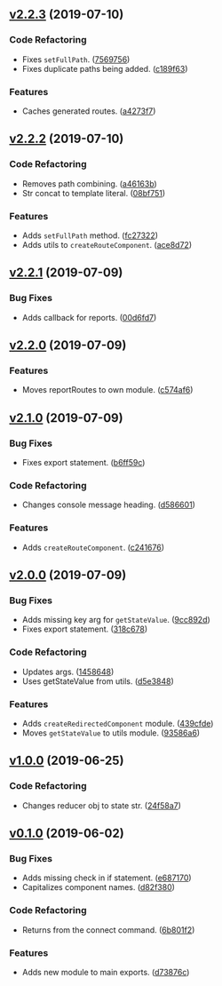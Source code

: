 <a name="v2.2.3"></a>
## [v2.2.3](https://github.com/alexseitsinger/react-router-components/compare/v2.2.2...v2.2.3) (2019-07-10)

### Code Refactoring
- Fixes `setFullPath`. ([7569756](https://github.com/alexseitsinger/react-router-components/commit/756975601952aa1e82b3dded414023c21cb7f0b5))
- Fixes duplicate paths being added. ([c189f63](https://github.com/alexseitsinger/react-router-components/commit/c189f63c766962b2dc774bce85d31247b493aeb1))

### Features
- Caches generated routes. ([a4273f7](https://github.com/alexseitsinger/react-router-components/commit/a4273f76f938fcda595ce14e8ed2b40df26f19a2))


<a name="v2.2.2"></a>
## [v2.2.2](https://github.com/alexseitsinger/react-router-components/compare/v2.2.1...v2.2.2) (2019-07-10)

### Code Refactoring
- Removes path combining. ([a46163b](https://github.com/alexseitsinger/react-router-components/commit/a46163b56e8ea07506b899668466eb3f023f7ceb))
- Str concat to template literal. ([08bf751](https://github.com/alexseitsinger/react-router-components/commit/08bf7515e89dc5f572216810d30af0bbaf2e5f46))

### Features
- Adds `setFullPath` method. ([fc27322](https://github.com/alexseitsinger/react-router-components/commit/fc273227ad9f0cc4bedb6988327828f204b920b5))
- Adds utils to `createRouteComponent`. ([ace8d72](https://github.com/alexseitsinger/react-router-components/commit/ace8d72889c613f87cce8b3c7aa76f10f187c311))


<a name="v2.2.1"></a>
## [v2.2.1](https://github.com/alexseitsinger/react-router-components/compare/v2.2.0...v2.2.1) (2019-07-09)

### Bug Fixes
- Adds callback for reports. ([00d6fd7](https://github.com/alexseitsinger/react-router-components/commit/00d6fd7a7fa1dbb728caa66472c399ec1c37b90e))


<a name="v2.2.0"></a>
## [v2.2.0](https://github.com/alexseitsinger/react-router-components/compare/v2.1.0...v2.2.0) (2019-07-09)

### Features
- Moves reportRoutes to own module. ([c574af6](https://github.com/alexseitsinger/react-router-components/commit/c574af688297c430108b5523edbb3fba6f11f5f3))


<a name="v2.1.0"></a>
## [v2.1.0](https://github.com/alexseitsinger/react-router-components/compare/v2.0.0...v2.1.0) (2019-07-09)

### Bug Fixes
- Fixes export statement. ([b6ff59c](https://github.com/alexseitsinger/react-router-components/commit/b6ff59ce36c97c316a65568a60edf58731540765))

### Code Refactoring
- Changes console message heading. ([d586601](https://github.com/alexseitsinger/react-router-components/commit/d586601b6cb313182bca03c5f4f8b48b74c1560a))

### Features
- Adds `createRouteComponent`. ([c241676](https://github.com/alexseitsinger/react-router-components/commit/c2416763cb194abc464d1c6740844c73d175d457))


<a name="v2.0.0"></a>
## [v2.0.0](https://github.com/alexseitsinger/react-router-components/compare/v1.0.0...v2.0.0) (2019-07-09)

### Bug Fixes
- Adds missing key arg for `getStateValue`. ([9cc892d](https://github.com/alexseitsinger/react-router-components/commit/9cc892d21f57b5a61ffeb55ae433af2fb4e813fc))
- Fixes export statement. ([318c678](https://github.com/alexseitsinger/react-router-components/commit/318c678d558368869a55d6e398f45dd2a5b7d63f))

### Code Refactoring
- Updates args. ([1458648](https://github.com/alexseitsinger/react-router-components/commit/1458648c78e1f45c54d488c40a0361a14ba0e095))
- Uses getStateValue from utils. ([d5e3848](https://github.com/alexseitsinger/react-router-components/commit/d5e3848a69a5f1c6d738bf8ea7854f92d00e8007))

### Features
- Adds `createRedirectedComponent` module. ([439cfde](https://github.com/alexseitsinger/react-router-components/commit/439cfdefbedbcdb42ca2828fd0198cab5126ca99))
- Moves `getStateValue` to utils module. ([93586a6](https://github.com/alexseitsinger/react-router-components/commit/93586a6c436e23461bf7a90e59ad56035f4d2623))


<a name="v1.0.0"></a>
## [v1.0.0](https://github.com/alexseitsinger/react-router-components/compare/v0.1.0...v1.0.0) (2019-06-25)

### Code Refactoring
- Changes reducer obj to state str. ([24f58a7](https://github.com/alexseitsinger/react-router-components/commit/24f58a77030a2f3b6f9988319c482be9441a58c2))


<a name="v0.1.0"></a>
## [v0.1.0](https://github.com/alexseitsinger/react-router-components/compare/fdf10e09c88d07d78d48ad8edc78e5f9a2b8c4c8...v0.1.0) (2019-06-02)

### Bug Fixes
- Adds missing check in if statement. ([e687170](https://github.com/alexseitsinger/react-router-components/commit/e6871700cddf4afa4fbc9701a00826648465a513))
- Capitalizes component names. ([d82f380](https://github.com/alexseitsinger/react-router-components/commit/d82f380eef51ec2766de8e5e5f8100300175f4c2))

### Code Refactoring
- Returns from the connect command. ([6b801f2](https://github.com/alexseitsinger/react-router-components/commit/6b801f2245ca68edbafdafcd5f396d1a42ca356f))

### Features
- Adds new module to main exports. ([d73876c](https://github.com/alexseitsinger/react-router-components/commit/d73876c11516351e00818cf480fbed6f6f0c784e))


